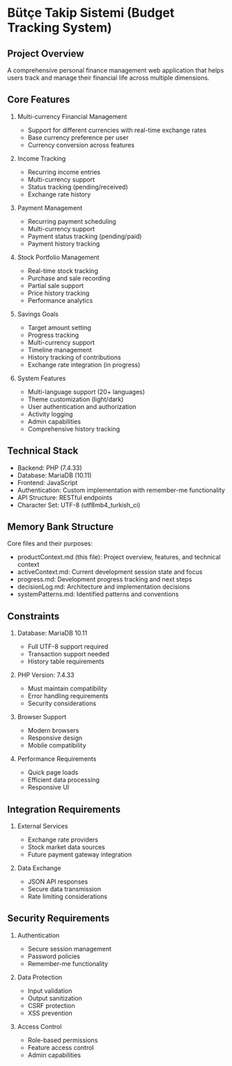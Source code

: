 # Bütçe Takip Sistemi (Budget Tracking System)

## Project Overview
A comprehensive personal finance management web application that helps users track and manage their financial life across multiple dimensions.

## Core Features
1. Multi-currency Financial Management
   - Support for different currencies with real-time exchange rates
   - Base currency preference per user
   - Currency conversion across features

2. Income Tracking
   - Recurring income entries
   - Multi-currency support
   - Status tracking (pending/received)
   - Exchange rate history

3. Payment Management
   - Recurring payment scheduling
   - Multi-currency support
   - Payment status tracking (pending/paid)
   - Payment history tracking

4. Stock Portfolio Management
   - Real-time stock tracking
   - Purchase and sale recording
   - Partial sale support
   - Price history tracking
   - Performance analytics

5. Savings Goals
   - Target amount setting
   - Progress tracking
   - Multi-currency support
   - Timeline management
   - History tracking of contributions
   - Exchange rate integration (in progress)

6. System Features
   - Multi-language support (20+ languages)
   - Theme customization (light/dark)
   - User authentication and authorization
   - Activity logging
   - Admin capabilities
   - Comprehensive history tracking

## Technical Stack
- Backend: PHP (7.4.33)
- Database: MariaDB (10.11)
- Frontend: JavaScript
- Authentication: Custom implementation with remember-me functionality
- API Structure: RESTful endpoints
- Character Set: UTF-8 (utf8mb4_turkish_ci)

## Memory Bank Structure
Core files and their purposes:
- productContext.md (this file): Project overview, features, and technical context
- activeContext.md: Current development session state and focus
- progress.md: Development progress tracking and next steps
- decisionLog.md: Architecture and implementation decisions
- systemPatterns.md: Identified patterns and conventions

## Constraints
1. Database: MariaDB 10.11
   - Full UTF-8 support required
   - Transaction support needed
   - History table requirements

2. PHP Version: 7.4.33
   - Must maintain compatibility
   - Error handling requirements
   - Security considerations

3. Browser Support
   - Modern browsers
   - Responsive design
   - Mobile compatibility

4. Performance Requirements
   - Quick page loads
   - Efficient data processing
   - Responsive UI

## Integration Requirements
1. External Services
   - Exchange rate providers
   - Stock market data sources
   - Future payment gateway integration

2. Data Exchange
   - JSON API responses
   - Secure data transmission
   - Rate limiting considerations

## Security Requirements
1. Authentication
   - Secure session management
   - Password policies
   - Remember-me functionality

2. Data Protection
   - Input validation
   - Output sanitization
   - CSRF protection
   - XSS prevention

3. Access Control
   - Role-based permissions
   - Feature access control
   - Admin capabilities